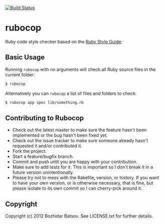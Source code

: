 [![Build Status](https://travis-ci.org/bbatsov/rubocop.png?branch=master)](https://travis-ci.org/bbatsov/rubocop)

# rubocop

Ruby code style checker based on the [Ruby Style Guide](https://github.com/bbatsov/ruby-style-guide).

## Basic Usage

Running `rubocop` with no arguments will check all Ruby source files in the current folder:

```bash
$ rubocop
```

Alternatively you can `rubocop` a list of files and folders to check:

```bash
$ rubocop app spec lib/something.rb
```

## Contributing to Rubocop
 
* Check out the latest master to make sure the feature hasn't been implemented or the bug hasn't been fixed yet.
* Check out the issue tracker to make sure someone already hasn't requested it and/or contributed it.
* Fork the project.
* Start a feature/bugfix branch.
* Commit and push until you are happy with your contribution.
* Make sure to add tests for it. This is important so I don't break it in a future version unintentionally.
* Please try not to mess with the Rakefile, version, or history. If you want to have your own version, or is otherwise necessary, that is fine, but please isolate to its own commit so I can cherry-pick around it.

## Copyright

Copyright (c) 2012 Bozhidar Batsov. See LICENSE.txt for
further details.

